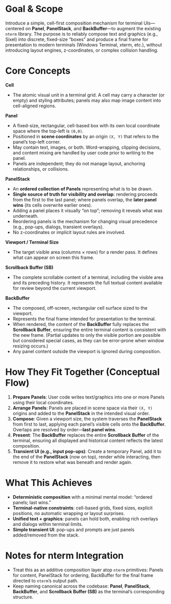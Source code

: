 ﻿# Goal & Scope

Introduce a simple, cell-first composition mechanism for terminal UIs—centered on **Panel**, **PanelStack**, and **BackBuffer**—to augment the existing `nterm` library. The purpose is to reliably compose text and graphics (e.g., Sixel) into discrete, fixed-size “boxes” and produce a final frame for presentation to modern terminals (Windows Terminal, xterm, etc.), without introducing layout engines, z-coordinates, or complex collision handling.

# Core Concepts

**Cell**

* The atomic visual unit in a terminal grid. A cell may carry a character (or empty) and styling attributes; panels may also map image content into cell-aligned regions.

**Panel**

* A fixed-size, rectangular, cell-based box with its own local coordinate space where the top-left is `(0,0)`.
* Positioned in **scene coordinates** by an origin `(X, Y)` that refers to the panel’s top-left corner.
* May contain text, images, or both. Word-wrapping, clipping decisions, and content mixing are handled by user code prior to writing to the panel.
* Panels are independent; they do not manage layout, anchoring relationships, or collisions.

**PanelStack**

* An **ordered collection of Panels** representing what is to be drawn.
* **Single source of truth for visibility and overlap**: rendering proceeds from the first to the last panel; where panels overlap, the **later panel wins** (its cells overwrite earlier ones).
* Adding a panel places it visually “on top”; removing it reveals what was underneath.
* Reordering panels is the mechanism for changing visual precedence (e.g., pop-ups, dialogs, transient overlays).
* No z-coordinates or implicit layout rules are involved.

**Viewport / Terminal Size**

* The target visible area (columns × rows) for a render pass. It defines what can appear on screen this frame.

**Scrollback Buffer (SB)**

* The complete scrollable content of a terminal, including the visible area and its preceding history. It represents the full textual content available for review beyond the current viewport.

**BackBuffer**

* The composed, off-screen, rectangular cell surface sized to the viewport.
* Represents the final frame intended for presentation to the terminal.
* When rendered, the content of the **BackBuffer** fully replaces the **Scrollback Buffer**, ensuring the entire terminal content is consistent with the new frame. (Partial updates to only the visible portion are possible but considered special cases, as they can be error-prone when window resizing occurs.)
* Any panel content outside the viewport is ignored during composition.

# How They Fit Together (Conceptual Flow)

1. **Prepare Panels**: User code writes text/graphics into one or more Panels using their local coordinates.
2. **Arrange Panels**: Panels are placed in scene space via their `(X, Y)` origins and added to the **PanelStack** in the intended visual order.
3. **Compose**: Given a viewport size, the system traverses the **PanelStack** from first to last, applying each panel’s visible cells onto the **BackBuffer**. Overlaps are resolved by order—**last panel wins**.
4. **Present**: The **BackBuffer** replaces the entire **Scrollback Buffer** of the terminal, ensuring all displayed and historical content reflects the latest composition.
5. **Transient UI (e.g., input pop-ups)**: Create a temporary Panel, add it to the end of the **PanelStack** (now on top), render while interacting, then remove it to restore what was beneath and render again.

# What This Achieves

* **Deterministic composition** with a minimal mental model: “ordered panels; last wins.”
* **Terminal-native constraints**: cell-based grids, fixed sizes, explicit positions, no automatic wrapping or layout surprises.
* **Unified text + graphics**: panels can hold both, enabling rich overlays and dialogs within terminal limits.
* **Simple transient UI**: pop-ups and prompts are just panels added/removed from the stack.

# Notes for nterm Integration

* Treat this as an additive composition layer atop `nterm` primitives: Panels for content, PanelStack for ordering, BackBuffer for the final frame directed to `nterm`’s output path.
* Keep naming canonical across the codebase: **Panel**, **PanelStack**, **BackBuffer**, and **Scrollback Buffer (SB)** as the terminal’s corresponding structure.
